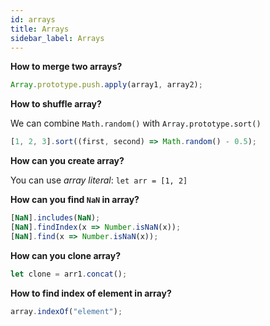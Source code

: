 ```yaml
---
id: arrays
title: Arrays
sidebar_label: Arrays
---
```


**How to merge two arrays?**

```javascript
Array.prototype.push.apply(array1, array2);
```

**How to shuffle array?**

We can combine `Math.random()` with `Array.prototype.sort()`

```javascript
[1, 2, 3].sort((first, second) => Math.random() - 0.5);
```

**How can you create array?**

You can use _array literal_: `let arr = [1, 2]`

**How can you find `NaN` in array?**

```javascript
[NaN].includes(NaN);
[NaN].findIndex(x => Number.isNaN(x));
[NaN].find(x => Number.isNaN(x));
```

**How can you clone array?**

```javascript
let clone = arr1.concat();
```

**How to find index of element in array?**

```javascript
array.indexOf("element");
```
